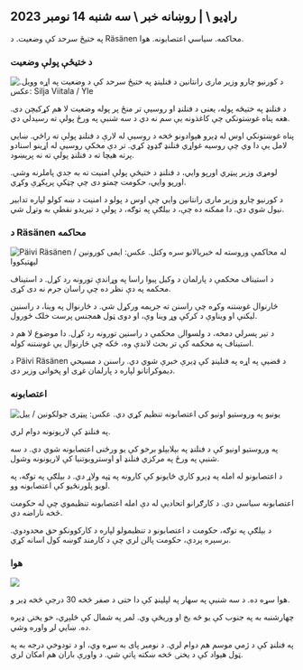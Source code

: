 ## راډیو \ | روښانه خبر \ سه شنبه 14 نومبر 2023

په ختیځ سرحد کې وضعیت. د Räsänen محاکمه. سیاسي اعتصابونه. هوا.

### د ختیځې پولې وضعیت

![د کورنیو چارو وزیر ماری رانتانین د فنلینډ په ختیځ سرحد کې د وضعیت په اړه وویل. عکس: Silja Viitala / Yle](https://images.cdn.yle.fi/image/upload/c_crop,h_2035,w_3619,x_0,y_102/ar_1.777777777777777,c_fill,g_faces,h_17_15,h/1755q_auto:eco/f_auto/fl_lossy/v1699539222/39-1186974652d2d84065b6)

د فنلنډ په ختیځه پوله، یعنی د فنلنډ او روسیې تر منځ پر پوله وضعیت لا هم کړکیچن دی. هغه پناه غوښتونکي چې کاغذونه یې سم نه دي د سه شنبې په ورځ پولې ته رسیدلي دي.

پناه غوښتونکي اوس له ډېرو هېوادونو څخه د روسيې له لارې د فنلنډ پولې ته راځي. ښايي لامل یې دا وي چې روسیه غواړي فنلنډ ګډوډ کړي. تر دې مخکې روسیې له اړینو اسنادو پرته هیچا ته د فنلنډ پولې ته نه پرېښود.

لومړی وزیر پیټري اورپو وايي، د فنلنډ د ختیځې پولې امنیت ته به جدي پاملرنه وشي. اورپو وايي، حکومت چمتو دی چې چټکې پرېکړې وکړي.

د کورنیو چارو وزیر ماری رانتانین وايي چې اوس د پولو د امنیت د ښه کولو لپاره تدابیر نیول شوي دي. دا ممکنه ده چې، د بیلګې په توګه، د پولې د تیریدو نقطې به وتړل شي.

### د Räsänen محاکمه

![Päivi Räsänen له محاکمې وروسته له خبریالانو سره وکتل. عکس: ایمی کورونین / لیهتیکووا](https://images.cdn.yle.fi/image/upload/c_crop,h_2874,w_5110,x_10,y_131/ar_1.777777777777777,c_fill,g_77777777,c_fill,g_10/0p_10/0p_0,0q_auto:eco/f_auto/fl_lossy/v1699970382/39-1200146655334491cf27)

د استیناف محکمې د پارلمان د وکیل پیوا راسا په وړاندې تورونه رد کړل. د استیناف محکمه په دې نظر ده چې راسان جرم نه دی کړی.

څارنوال غوښتنه وکړه چې راسنن ته جریمه ورکړل شي. د څارنوال په وینا، د راسنین لیکنې او ویناوې د کرکې وړ وینا وې، او دوی ټول همجنس پرست خلک ځورول.

د تیر پسرلي دمخه، د ولسوالۍ محکمې د راسنین تورونه رد کړل. دا موضوع لا هم د استیناف په محکمه کې تر بحث لاندې وه، ځکه چې څارنوال یې غوښتنه کوله.

د Päivi Räsänen د قضیې په اړه په فنلینډ کې ډیرې خبرې شوي دي. راسنن د مسیحي دیموکراتانو لپاره د پارلمان غړی او پخوانی وزیر دی.

### اعتصابونه

![یونیو په وروستیو اونیو کې اعتصابونه تنظیم کړي دي. عکس: پیټری جولکونین / ییل ](https://images.cdn.yle.fi/image/upload/c_crop,h_2268,w_4031,x_0,y_79/ar_1.777777777777777,c_fill,g_faces,h_157777777777777777777777777777777777777777777777777777777777777777777777777777777777777777777777777777777777777777777777,c_fill,g_155/d/0155/d_05q_auto:eco/f_auto/fl_lossy/v1699516057/39-1197941654c8e0786a42)

په فنلنډ کې لاریونونه دوام لري.

په وروستیو اونیو کې د فنلنډ په بېلابېلو برخو کې یو ورځنی اعتصابونه شوي دي. د سه شنبې په ورځ په مرکزي فنلنډ او اوستروبوتنیا کې لاریونونه وشول.

د اعتصابونو له امله په ډېرو کاري ځایونو کې کارونه په ټپه ولاړ دي. د بیلګې په توګه، په لویو پلورنځیو کې اعتصابونه وو.

اعتصابونه سیاسي دي. د کارګرانو اتحادیې له دې امله اعتصابونه تنظیموي چې له حکومت څخه ناراضه دي.

د بېلګې په توګه، حکومت د اعتصابونو د تنظیمولو لپاره د کارکوونکو حق محدودوي. برسېره پردې، حکومت پالن لري چې د کارمند ګوښه کول اسانه کړي.

### هوا

![](https://images.cdn.yle.fi/image/upload/c_crop,h_1080,w_1919,x_0,y_0/ar_1.777777777777777,c_fill,g_faces,h_675,w_1200/dco.f_auto/fl_lossy/v1699978341/39-120060665539c47bcdf6)

هوا سړه ده. د سه شنبې په سهار په لپلینډ کې دا حتی د صفر څخه 30 درجې څخه ډیر و.

چهارشنبه به په جنوب کې یو څه یخ او وریځې وي. لمر په شمال کې ځلېږي، خو یخنۍ ډېره ده. ښايي لږ واوره وشي.

په فنلنډ کې د ژمي موسم هم دوام لري. د نومبر پای به سړه وي، او د تودوخې درجه به په ټول هیواد کې د یخنۍ څخه ښکته پاتې شي. د واورې باران هم امکان لري.